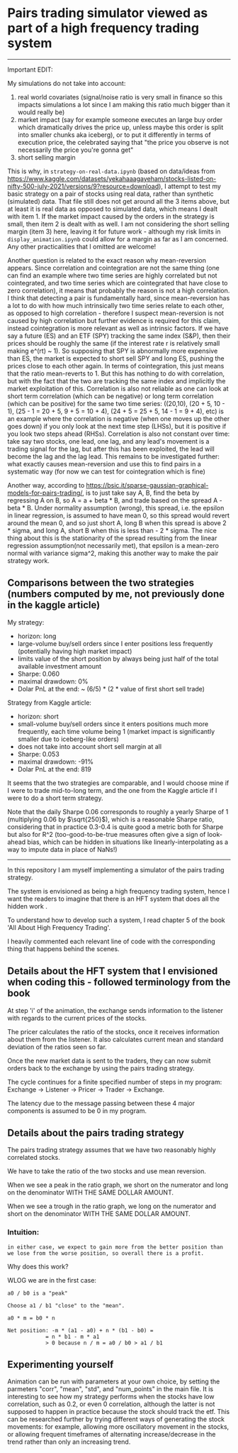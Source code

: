 # Pairs trading simulator viewed as part of a high frequency trading system

-------------------
Important EDIT: 

My simulations do not take into account: 

1. real world covariates (signal/noise ratio is very small in finance so this impacts simulations a lot since I am making this ratio much bigger than it would really be)
2. market impact (say for example someone executes an large buy order which dramatically drives the price up, unless maybe this order is split into smaller chunks aka iceberg), or to put it differently in terms of execution price, the celebrated saying that "the price you observe is not necessarily the price you're gonna get"
3. short selling margin

This is why, in `strategy-on-real-data.ipynb` (based on data/ideas from https://www.kaggle.com/datasets/yekahaaagayeham/stocks-listed-on-nifty-500-july-2021/versions/9?resource=download), I attempt to test my basic strategy on a pair of stocks using real data, rather than synthetic (simulated) data. That file still does not get around all the 3 items above, but at least it is real data as opposed to simulated data, which means I dealt with item 1. If the market impact caused by the orders in the strategy is small, then item 2 is dealt with as well. I am not considering the short selling margin (item 3) here, leaving it for future work - although my risk limits in `display_animation.ipynb` could allow for a margin as far as I am concerned. Any other practicalities that I omitted are welcome!

Another question is related to the exact reason why mean-reversion appears. Since correlation and cointegration are not the same thing (one can find an example where two time series are highly correlated but not cointegrated, and two time series which are cointegrated that have close to zero correlation), it means that probably the reason is not a high correlation. I think that detecting a pair is fundamentally hard, since mean-reversion has a lot to do with how much intrinsically two time series relate to each other, as opposed to high correlation - therefore I suspect mean-reversion is not caused by high correlation but further evidence is required for this claim, instead cointegration is more relevant as well as intrinsic factors. If we have say a future (ES) and an ETF (SPY) tracking the same index (S&P), then their prices should be roughly the same (if the interest rate r is relatively small making e^(rt) ~ 1). So supposing that SPY is abnormally more expensive than ES, the market is expected to short sell SPY and long ES, pushing the prices close to each other again. In terms of cointegration, this just means that the ratio mean-reverts to 1. But this has nothing to do with correlation, but with the fact that the two are tracking the same index and implicitly the market exploitation of this. Correlation is also not reliable as one can look at short term correlation (which can be negative) or long term correlation (which can be positive) for the same two time series: ((20,10), (20 + 5, 10 - 1), (25 - 1 = 20 + 5, 9 + 5 = 10 + 4), (24 + 5 = 25 + 5, 14 - 1 = 9 + 4), etc) is an example where the correlation is negative  (when one moves up the other goes down)  if you only look at the next time step (LHSs), but it is positive if you look two steps ahead (RHSs). Correlation is also not constant over time: take say two stocks, one lead, one lag, and any lead's movement is a trading signal for the lag, but after this has been exploited, the lead will become the lag and the lag lead. This remains to be investigated further: what exactly causes mean-reversion and use this to find pairs in a systematic way (for now we can test for cointegration which is fine)

Another way, according to https://bsic.it/sparse-gaussian-graphical-models-for-pairs-trading/, is to just take say A, B, find the beta by regressing A on B, so A = a + beta * B, and trade based on the spread A - beta * B. Under normality assumption (wrong), this spread, i.e. the epsilon in linear regression, is assumed to have mean 0, so this spread would revert around the mean 0, and so just short A, long B when this spread is above 2 * sigma, and long A, short B when this is less than - 2 * sigma. The nice thing about this is the stationarity of the spread resulting from the linear regression assumption(not necessarily met), that epsilon is a mean-zero normal with variance sigma^2, making this another way to make the pair strategy work. 

## Comparisons between the two strategies (numbers computed by me, not previously done in the kaggle article)

My strategy:
- horizon: long
- large-volume buy/sell orders since I enter positions less frequently (potentially having high market impact)
- limits value of the short position by always being just half of the total available investment amount
- Sharpe: 0.060
- maximal drawdown: 0%
- Dolar PnL at the end: ~ (6/5) * (2 * value of first short sell trade)

Strategy from Kaggle article:
- horizon: short
- small-volume buy/sell orders since it enters positions much more frequently, each time volume being 1 (market impact is significantly smaller due to iceberg-like orders)
- does not take into account short sell margin at all
- Sharpe: 0.053
- maximal drawdown: -91%  
- Dolar PnL at the end: 819

It seems that the two strategies are comparable, and I would choose mine if I were to trade mid-to-long term, and the one from the Kaggle article if I were to do a short term strategy.

Note that the daily Sharpe 0.06 corresponds to roughly a yearly Sharpe of 1 (multiplying 0.06 by $\sqrt{250}$), which is a reasonable Sharpe ratio, considering that in practice 0.3-0.4 is quite good a metric both for Sharpe but also for R^2 (too-good-to-be-true measures often give a sign of look-ahead bias, which can be hidden in situations like linearly-interpolating as a way to impute data in place of NaNs!)

-------------------


In this repository I am myself implementing a simulator of the pairs trading strategy. 

The system is envisioned as being a high frequency trading system, hence I want the readers to imagine that there is an HFT system that does all the hidden work .

To understand how to develop such a system, I read chapter 5 of the book 'All About High Frequency Trading'.

I heavily commented each relevant line of code with the corresponding thing that happens behind the scenes.

## Details about the HFT system that I envisioned when coding this - followed terminology from the book

At step 'i' of the animation, the exchange sends information to the listener with regards to the current prices of the stocks.

The pricer calculates the ratio of the stocks, once it receives information about them from the listener. It also calculates current mean and standard deviation of the ratios seen so far.

Once the new market data is sent to the traders, they can now submit orders back to the exchange by using the pairs trading strategy.

The cycle continues for a finite specified number of steps in my program: Exchange -> Listener -> Pricer -> Trader -> Exchange.

The latency due to the message passing between these 4 major components is assumed to be 0 in my program.


## Details about the pairs trading strategy 

The pairs trading strategy assumes that we have two reasonably highly correlated stocks.

We have to take the ratio of the two stocks and use mean reversion.

When we see a peak in the ratio graph, we short on the numerator and long on the denominator WITH THE SAME DOLLAR AMOUNT.

When we see a trough in the ratio graph, we long on the numerator and short on the denominator WITH THE SAME DOLLAR AMOUNT.

### Intuition:
    in either case, we expect to gain more from the better position than we lose from the worse position, so overall there is a profit.

Why does this work?

WLOG we are in the first case:

    a0 / b0 is a "peak"
    
    Choose a1 / b1 "close" to the "mean".
    
    a0 * m = b0 * n
    
    Net position: -m * (a1 - a0) + n * (b1 - b0) =
                = n * b1 - m * a1 
                > 0 because n / m = a0 / b0 > a1 / b1

## Experimenting yourself

Animation can be run with parameters at your own choice, by setting the parmeters "corr", "mean", "std", and "num_points" in the main file. It is interesting to see how my strategy performs when the stocks have low correlation, such as 0.2, or even 0 correlation, although the latter is not supposed to happen in practice because the stock should track the etf.
This can be researched further by trying different ways of generating the stock movements: for example, allowing more oscillatory movement in the stocks, or allowing frequent timeframes of alternating increase/decrease in the trend rather than only an increasing trend.
